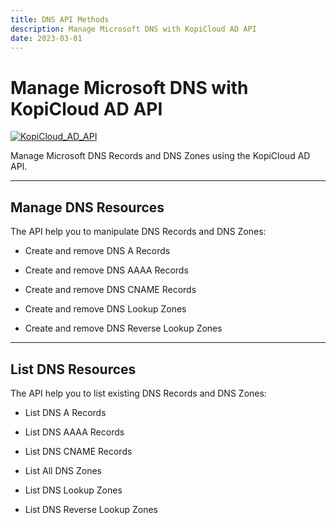 ```yaml
---
title: DNS API Methods
description: Manage Microsoft DNS with KopiCloud AD API
date: 2023-03-01
---
```


# Manage Microsoft DNS with KopiCloud AD API
[![KopiCloud_AD_API](https://img.shields.io/badge/kopiCloud_ad-v1.0+-blueviolet.svg)](https://adapi.kopicloud.com)

Manage Microsoft DNS Records and DNS Zones using the KopiCloud AD API.

----

## Manage DNS Resources

The API help you to manipulate DNS Records and DNS Zones:

- Create and remove DNS A Records

- Create and remove DNS AAAA Records

- Create and remove DNS CNAME Records

- Create and remove DNS Lookup Zones

- Create and remove DNS Reverse Lookup Zones

----

## List DNS Resources

The API help you to list existing DNS Records and DNS Zones:

- List DNS A Records

- List DNS AAAA Records

- List DNS CNAME Records

- List All DNS Zones

- List DNS Lookup Zones

- List DNS Reverse Lookup Zones
